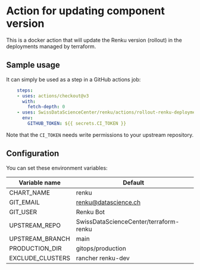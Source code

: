 # Action for updating component version

This is a docker action that will update the Renku version (rollout) in the deployments managed by terraform.

## Sample usage

It can simply be used as a step in a GitHub actions job:

```yaml
    steps:
    - uses: actions/checkout@v3
      with:
        fetch-depth: 0
    - uses: SwissDataScienceCenter/renku/actions/rollout-renku-deployment@master
      env:
        GITHUB_TOKEN: ${{ secrets.CI_TOKEN }}
```

Note that the `CI_TOKEN` needs write permissions to your upstream repository.

## Configuration

You can set these environment variables:

| Variable name    | Default |
| ---------------- | --------|
| CHART_NAME       | renku   |
| GIT_EMAIL        | renku@datascience.ch |
| GIT_USER         | Renku Bot |
| UPSTREAM_REPO    | SwissDataScienceCenter/terraform-renku |
| UPSTREAM_BRANCH  | main |
| PRODUCTION_DIR   | gitops/production |
| EXCLUDE_CLUSTERS | rancher renku-dev |
